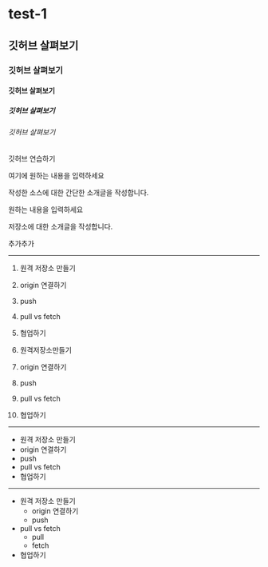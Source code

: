 # test-1

## 깃허브 살펴보기

### 깃허브 살펴보기

#### 깃허브 살펴보기

##### 깃허브 살펴보기

###### 깃허브 살펴보기

깃허브 연습하기

여기에 원하는 내용을 입력하세요

작성한 소스에 대한 간단한 소개글을 작성합니다.

원하는 내용을 입력하세요

저장소에 대한 소개글을 작성합니다.

추가추가

---

1. 원격 저장소 만들기
2. origin 연결하기
3. push
4. pull vs fetch
5. 협업하기

1. 원격저장소만들기
4. origin 연결하기
3. push
5. pull vs fetch
2. 협업하기

***

- 원격 저장소 만들기
- origin 연결하기
- push
- pull vs fetch
- 협업하기

* * *

- 원격 저장소 만들기
  - origin 연결하기
  - push
- pull vs fetch
  - pull
  - fetch
- 협업하기
